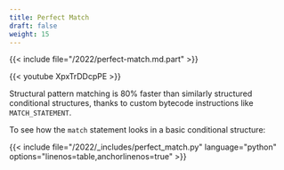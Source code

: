```yaml
---
title: Perfect Match
draft: false
weight: 15
---
```


{{< include file="/2022/perfect-match.md.part" >}}

{{< youtube XpxTrDDcpPE >}}

Structural pattern matching is 80% faster
than similarly structured conditional structures,
thanks to custom bytecode instructions like `MATCH_STATEMENT`.

To see how the `match` statement looks in a basic conditional structure:

{{< include file="/2022/_includes/perfect_match.py" language="python" options="linenos=table,anchorlinenos=true" >}}
